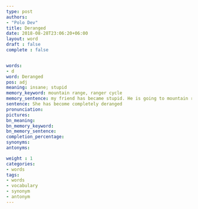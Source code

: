 ```yaml
---
type: post
authors:
- "Polo Dev"
title: Deranged
date: 2018-08-28T23:06:20+06:00
layout: word
draft : false
complete : false


words:
- d
word: Deranged
pos: adj
meaning: insane; stupid
memory_keyword: mountain range, ranger cycle
memory_sentence: my friend has became stupid. He is going to mountain ranges on ranger cycle.
sentence: She has become completely deranged
pronunciation:
pictures:
bn_meaning:
bn_memory_keyword:
bn_memory_sentence:
completion_percentage:
synonyms:
antonyms:

weight : 1
categories:
- words
tags:
- words
- vocabulary
- synonym
- antonym
---
```

